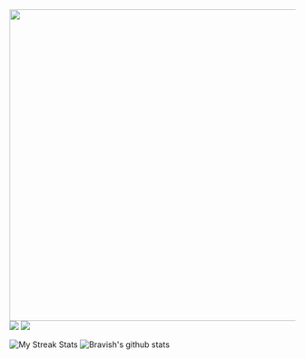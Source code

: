 
<!--
**LoopGlitch26/LoopGlitch26** is a ✨ _special_ ✨ repository because its `README.md` (this file) appears on your GitHub profile.

Here are some ideas to get you started:

- 🔭 I’m currently working on ...
- 🌱 I’m currently learning ...
- 👯 I’m looking to collaborate on ...
- 🤔 I’m looking for help with ...
- 💬 Ask me about ...
- 📫 How to reach me: ...
- 😄 Pronouns: ...
- ⚡ Fun fact: ...
-->
<img src = "https://user-images.githubusercontent.com/53336715/82981916-aebd9a80-a00a-11ea-94eb-d119014f8f8f.png" height = "550" align = "right"> 

![](https://img.shields.io/github/followers/LoopGlitch26?style=social)
![](https://img.shields.io/twitter/url?label=twitter&style=social&url=https%3A%2F%2Ftwitter.com%2FBravish_Ghosh%3Fs%3D09)

![My Streak Stats](https://github-readme-streak-stats.herokuapp.com/?user=LoopGlitch26&theme=tokyonight)
![Bravish's github stats](https://github-readme-stats.vercel.app/api?username=LoopGlitch26&count_private=true&include_all_commits&show_icons=true&theme=tokyonight)
